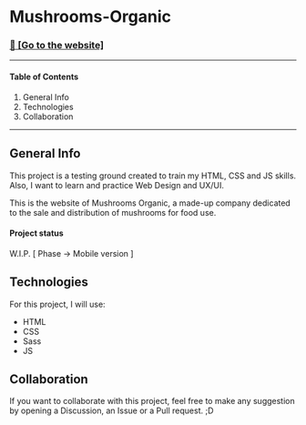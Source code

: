# Mushrooms-Organic 
### [🚀 [Go to the website]](https://peregrintuk.github.io/Mushrooms-Organic/)

***
#### Table of Contents
1. General Info
2. Technologies
3. Collaboration
***

## General Info
This project is a testing ground created to train my HTML, CSS and JS skills. Also, I want to learn and practice Web Design and UX/UI.

This is the website of Mushrooms Organic, a made-up company dedicated to the sale and distribution of mushrooms for food use.


#### Project status
W.I.P. [ Phase -> Mobile version ]
<!--
-->

## Technologies
For this project, I will use:

- HTML
- CSS
- Sass
- JS

## Collaboration
If you want to collaborate with this project, feel free to make any suggestion by opening a Discussion, an Issue or a Pull request. ;D
